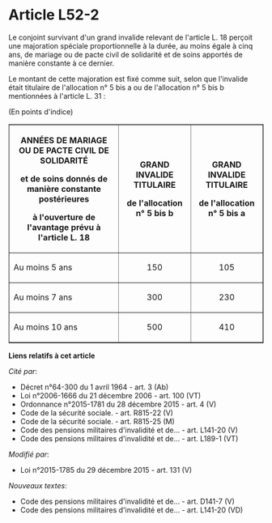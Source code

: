 # Article L52-2

Le conjoint survivant d'un grand invalide relevant de l'article L. 18 perçoit une majoration spéciale proportionnelle à la
durée, au moins égale à cinq ans, de mariage ou de pacte civil de solidarité et de soins apportés de manière constante à ce
dernier. 

Le montant de cette majoration est fixé comme suit, selon que l'invalide était titulaire de l'allocation n° 5 bis a ou de
l'allocation n° 5 bis b mentionnées à l'article L. 31 : 

(En points d'indice) 

<table border="1">
  <tbody>
    <tr>
      <th>

ANNÉES DE MARIAGE OU DE PACTE CIVIL DE SOLIDARITÉ 

et de soins donnés de manière constante postérieures 

à l'ouverture de l'avantage prévu à l'article L. 18 

</th>
      <th>

GRAND INVALIDE TITULAIRE 

de l'allocation n° 5 bis b 

</th>
      <th>

GRAND INVALIDE TITULAIRE 

de l'allocation n° 5 bis a 

</th>
    </tr>
    <tr>
      <td>

Au moins 5 ans 

</td>
      <td align="center">

150 

</td>
      <td align="center">

105 

</td>
    </tr>
    <tr>
      <td>

Au moins 7 ans 

</td>
      <td align="center">

300 

</td>
      <td align="center">

230 

</td>
    </tr>
    <tr>
      <td>

Au moins 10 ans 

</td>
      <td align="center">

500 

</td>
      <td align="center">

410 

</td>
    </tr>
  </tbody>
</table>

**Liens relatifs à cet article**

_Cité par_:

  - Décret n°64-300 du 1 avril 1964 - art. 3 (Ab)
  - Loi n°2006-1666 du 21 décembre 2006 - art. 100 (VT)
  - Ordonnance n°2015-1781 du 28 décembre 2015 - art. 4 (V)
  - Code de la sécurité sociale. - art. R815-22 (V)
  - Code de la sécurité sociale. - art. R815-25 (M)
  - Code des pensions militaires d'invalidité et de... - art. L141-20 (V)
  - Code des pensions militaires d'invalidité et de... - art. L189-1 (VT)

_Modifié par_:

  - Loi n°2015-1785 du 29 décembre 2015 - art. 131 (V)

_Nouveaux textes_:

  - Code des pensions militaires d'invalidité et de... - art. D141-7 (V)
  - Code des pensions militaires d'invalidité et de... - art. L141-20 (VD)
